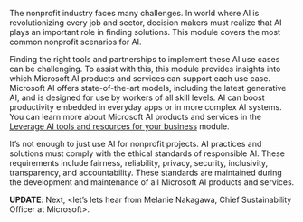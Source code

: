 The nonprofit industry faces many challenges. In world where AI is revolutionizing every job and sector, decision makers must realize that AI plays an important role in finding solutions. This module covers the most common nonprofit scenarios for AI.

Finding the right tools and partnerships to implement these AI use cases can be challenging. To assist with this, this module provides insights into which Microsoft AI products and services can support each use case. Microsoft AI offers state-of-the-art models, including the latest generative AI, and is designed for use by workers of all skill levels. AI can boost productivity embedded in everyday apps or in more complex AI systems. You can learn more about Microsoft AI products and services in the [Leverage AI tools and resources for your business](/training/modules/leverage-ai-tools/) module.

It’s not enough to just use AI for nonprofit projects. AI practices and solutions must comply with the ethical standards of responsible AI. These requirements include fairness, reliability, privacy, security, inclusivity, transparency, and accountability. These standards are maintained during the development and maintenance of all Microsoft AI products and services.

**UPDATE**: Next, <let’s lets hear from Melanie Nakagawa, Chief Sustainability Officer at Microsoft>.
